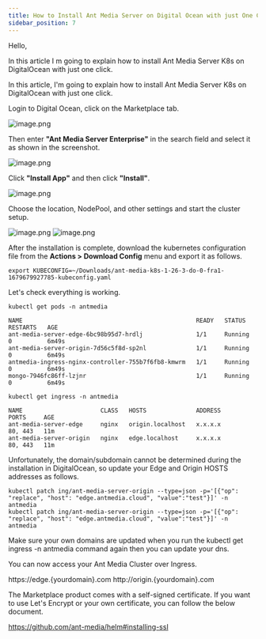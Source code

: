 ```yaml
---
title: How to Install Ant Media Server on Digital Ocean with just One Click
sidebar_position: 7
---
```


Hello,

In this article I m going to explain how to install Ant Media Server K8s on DigitalOcean with just one click.

In this article, I'm going to explain how to install Ant Media Server K8s on DigitalOcean with just one click.

Login to Digital Ocean, click on the Marketplace tab.

![image.png](@site/static/img/ams-do-marketpace-1.png)

Then enter **"Ant Media Server Enterprise"** in the search field and select it as shown in the screenshot.

![image.png](@site/static/img/ams-do-marketpace-2.png)

Click **"Install App"** and then click **"Install"**.

![image.png](@site/static/img/ams-do-marketpace-3.png)

Choose the location, NodePool, and other settings and start the cluster setup.

![image.png](@site/static/img/ams-do-marketpace-4-1.png)
![image.png](@site/static/img/ams-do-marketpace-4-2.png)

After the installation is complete, download the kubernetes configuration file from the **Actions > Download Config** menu and export it as follows.

```
export KUBECONFIG=~/Downloads/ant-media-k8s-1-26-3-do-0-fra1-1679679927785-kubeconfig.yaml
```
Let's check everything is working.

```
kubectl get pods -n antmedia
```
```
NAME                                                 READY   STATUS    RESTARTS   AGE
ant-media-server-edge-6bc98b95d7-hrdlj               1/1     Running   0          6m49s
ant-media-server-origin-7d56c5f8d-sp2nl              1/1     Running   0          6m49s
antmedia-ingress-nginx-controller-755b7f6fb8-kmwrm   1/1     Running   0          6m49s
mongo-7946fc86ff-lzjnr                               1/1     Running   0          6m49s
```

```
kubectl get ingress -n antmedia
```
```
NAME                      CLASS   HOSTS              ADDRESS         PORTS     AGE
ant-media-server-edge     nginx   origin.localhost   x.x.x.x         80, 443   11m
ant-media-server-origin   nginx   edge.localhost     x.x.x.x         80, 443   11m
```

Unfortunately, the domain/subdomain cannot be determined during the installation in DigitalOcean, so update your Edge and Origin HOSTS addresses as follows.
```
kubectl patch ing/ant-media-server-origin --type=json -p='[{"op": "replace", "host": "edge.antmedia.cloud", "value":"test"}]' -n antmedia
kubectl patch ing/ant-media-server-origin --type=json -p='[{"op": "replace", "host": "edge.antmedia.cloud", "value":"test"}]' -n antmedia
```
Make sure your own domains are updated when you run the kubectl get ingress -n antmedia command again then you can update your dns.

You can now access your Ant Media Cluster over Ingress.

https://edge.{yourdomain}.com
http://origin.{yourdomain}.com

The Marketplace product comes with a self-signed certificate. If you want to use Let's Encrypt or your own certificate, you can follow the below document.

https://github.com/ant-media/helm#installing-ssl


